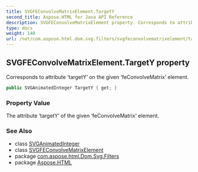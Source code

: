```yaml
---
title: SVGFEConvolveMatrixElement.TargetY
second_title: Aspose.HTML for Java API Reference
description: SVGFEConvolveMatrixElement property. Corresponds to attribute targetY on the given feConvolveMatrix element
type: docs
weight: 140
url: /net/com.aspose.html.dom.svg.filters/svgfeconvolvematrixelement/targety/
---
```

## SVGFEConvolveMatrixElement.TargetY property

Corresponds to attribute ‘targetY’ on the given ‘feConvolveMatrix’ element.

```java
public SVGAnimatedInteger TargetY { get; }
```

### Property Value

The attribute ‘targetY’ of the given ‘feConvolveMatrix’ element.

### See Also

* class [SVGAnimatedInteger](../../../com.aspose.html.dom.svg.datatypes/svganimatedinteger/)
* class [SVGFEConvolveMatrixElement](../)
* package [com.aspose.html.Dom.Svg.Filters](../../svgfeconvolvematrixelement/)
* package [Aspose.HTML](../../../)
